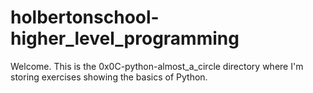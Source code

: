# holbertonschool-higher_level_programming

Welcome. This is the 0x0C-python-almost_a_circle directory where I'm storing exercises showing the basics of Python.
